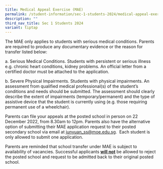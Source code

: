 ```yaml
---
title: Medical Appeal Exercise (MAE)
permalink: /student-information/sec-1-students-2024/medical-appeal-exercise-mae/
description: ""
third_nav_title: Sec 1 Students 2024
variant: tiptap
---
```

<p>The MAE only applies to students with serious medical conditions. Parents are required to produce any documentary evidence or the reason for transfer listed below:</p>
<p>a. Serious Medical Conditions. Students with persistent or serious illness e.g. chronic heart conditions, kidney problems. An official letter from a certified doctor must be attached to the application.</p>
<p>b. Severe Physical Impairments. Students with physical impairments. An assessment from qualified medical professional(s) of the student’s conditions and needs should be submitted. The assessment should clearly describe the extent of impairments (temporary/permanent) and the type of assistive device that the student is currently using (e.g. those requiring permanent use of a wheelchair).</p>
<p>Parents can file your appeals at the posted school in person on 22 December 2022, from 8.30am to 12pm. Parents also have the alternative option of submitting their MAE application request to their posted secondary school via email at <a href="mailto:junyuan_ss@moe.edu.sg">junyuan_ss@moe.edu.sg</a>.&nbsp; Each student is only allowed to submit one application.</p>
<p>Parents are reminded that school transfer under MAE is subject to availability of vacancies. Successful applicants <strong><u>will not</u></strong> be allowed to reject the posted school and request to be admitted back to their original posted school.</p>